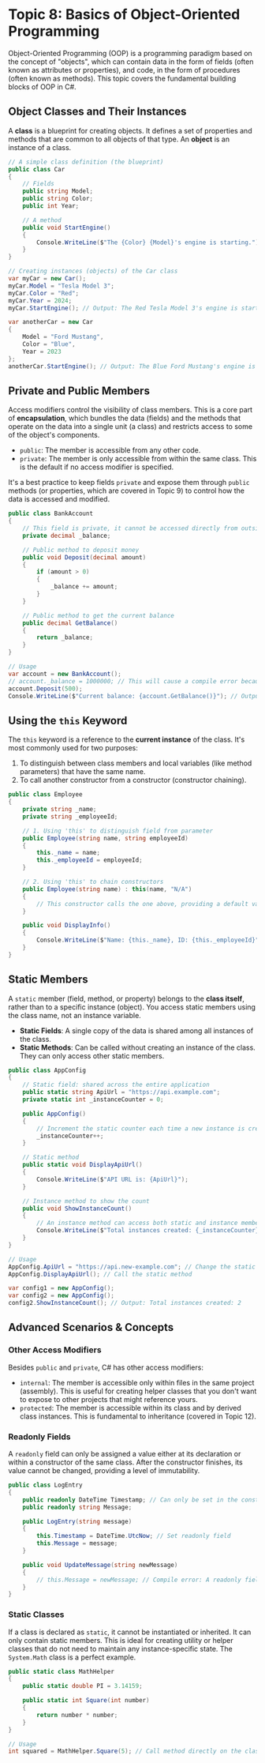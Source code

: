 # Topic 8: Basics of Object-Oriented Programming

Object-Oriented Programming (OOP) is a programming paradigm based on the concept of "objects", which can contain data in the form of fields (often known as attributes or properties), and code, in the form of procedures (often known as methods). This topic covers the fundamental building blocks of OOP in C#.

## Object Classes and Their Instances

A **class** is a blueprint for creating objects. It defines a set of properties and methods that are common to all objects of that type. An **object** is an instance of a class.

```csharp
// A simple class definition (the blueprint)
public class Car
{
    // Fields
    public string Model;
    public string Color;
    public int Year;

    // A method
    public void StartEngine()
    {
        Console.WriteLine($"The {Color} {Model}'s engine is starting.");
    }
}

// Creating instances (objects) of the Car class
var myCar = new Car();
myCar.Model = "Tesla Model 3";
myCar.Color = "Red";
myCar.Year = 2024;
myCar.StartEngine(); // Output: The Red Tesla Model 3's engine is starting.

var anotherCar = new Car
{
    Model = "Ford Mustang",
    Color = "Blue",
    Year = 2023
};
anotherCar.StartEngine(); // Output: The Blue Ford Mustang's engine is starting.
```

## Private and Public Members

Access modifiers control the visibility of class members. This is a core part of **encapsulation**, which bundles the data (fields) and the methods that operate on the data into a single unit (a class) and restricts access to some of the object's components.

-   `public`: The member is accessible from any other code.
-   `private`: The member is only accessible from within the same class. This is the default if no access modifier is specified.

It's a best practice to keep fields `private` and expose them through `public` methods (or properties, which are covered in Topic 9) to control how the data is accessed and modified.

```csharp
public class BankAccount
{
    // This field is private, it cannot be accessed directly from outside the class.
    private decimal _balance;

    // Public method to deposit money
    public void Deposit(decimal amount)
    {
        if (amount > 0)
        {
            _balance += amount;
        }
    }

    // Public method to get the current balance
    public decimal GetBalance()
    {
        return _balance;
    }
}

// Usage
var account = new BankAccount();
// account._balance = 1000000; // This will cause a compile error because _balance is private.
account.Deposit(500);
Console.WriteLine($"Current balance: {account.GetBalance()}"); // Output: Current balance: 500
```

## Using the `this` Keyword

The `this` keyword is a reference to the **current instance** of the class. It's most commonly used for two purposes:

1.  To distinguish between class members and local variables (like method parameters) that have the same name.
2.  To call another constructor from a constructor (constructor chaining).

```csharp
public class Employee
{
    private string _name;
    private string _employeeId;

    // 1. Using 'this' to distinguish field from parameter
    public Employee(string name, string employeeId)
    {
        this._name = name;
        this._employeeId = employeeId;
    }

    // 2. Using 'this' to chain constructors
    public Employee(string name) : this(name, "N/A")
    {
        // This constructor calls the one above, providing a default value for employeeId.
    }

    public void DisplayInfo()
    {
        Console.WriteLine($"Name: {this._name}, ID: {this._employeeId}");
    }
}
```

## Static Members

A `static` member (field, method, or property) belongs to the **class itself**, rather than to a specific instance (object). You access static members using the class name, not an instance variable.

-   **Static Fields**: A single copy of the data is shared among all instances of the class.
-   **Static Methods**: Can be called without creating an instance of the class. They can only access other static members.

```csharp
public class AppConfig
{
    // Static field: shared across the entire application
    public static string ApiUrl = "https://api.example.com";
    private static int _instanceCounter = 0;

    public AppConfig()
    {
        // Increment the static counter each time a new instance is created
        _instanceCounter++;
    }

    // Static method
    public static void DisplayApiUrl()
    {
        Console.WriteLine($"API URL is: {ApiUrl}");
    }

    // Instance method to show the count
    public void ShowInstanceCount()
    {
        // An instance method can access both static and instance members
        Console.WriteLine($"Total instances created: {_instanceCounter}");
    }
}

// Usage
AppConfig.ApiUrl = "https://api.new-example.com"; // Change the static field
AppConfig.DisplayApiUrl(); // Call the static method

var config1 = new AppConfig();
var config2 = new AppConfig();
config2.ShowInstanceCount(); // Output: Total instances created: 2
```

## Advanced Scenarios & Concepts

### Other Access Modifiers

Besides `public` and `private`, C# has other access modifiers:

-   `internal`: The member is accessible only within files in the same project (assembly). This is useful for creating helper classes that you don't want to expose to other projects that might reference yours.
-   `protected`: The member is accessible within its class and by derived class instances. This is fundamental to inheritance (covered in Topic 12).

### Readonly Fields

A `readonly` field can only be assigned a value either at its declaration or within a constructor of the same class. After the constructor finishes, its value cannot be changed, providing a level of immutability.

```csharp
public class LogEntry
{
    public readonly DateTime Timestamp; // Can only be set in the constructor
    public readonly string Message;

    public LogEntry(string message)
    {
        this.Timestamp = DateTime.UtcNow; // Set readonly field
        this.Message = message;
    }

    public void UpdateMessage(string newMessage)
    {
        // this.Message = newMessage; // Compile error: A readonly field cannot be assigned to (except in a constructor)
    }
}
```

### Static Classes

If a class is declared as `static`, it cannot be instantiated or inherited. It can only contain static members. This is ideal for creating utility or helper classes that do not need to maintain any instance-specific state. The `System.Math` class is a perfect example.

```csharp
public static class MathHelper
{
    public static double PI = 3.14159;

    public static int Square(int number)
    {
        return number * number;
    }
}

// Usage
int squared = MathHelper.Square(5); // Call method directly on the class
```

